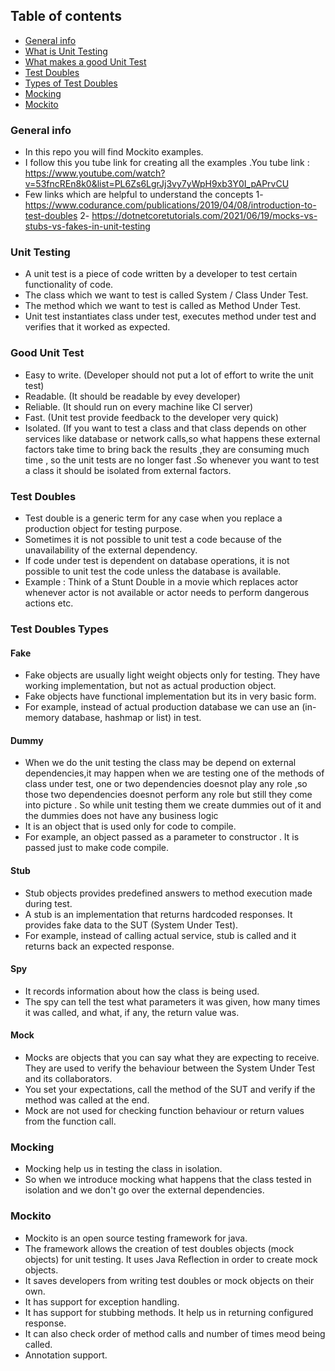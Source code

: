 ## Table of contents
* [General info](#General-info)
* [What is Unit Testing](#Unit-Testing)
* [What makes a good Unit Test](#Good-Unit-Test)
* [Test Doubles](#Test-Doubles)
* [Types of Test Doubles](#Test-Doubles-Types)
* [Mocking](#Mocking)
* [Mockito](#Mockito)

### General info
* In this repo you will find Mockito examples.
* I follow this you tube link for creating all the examples .You tube link : https://www.youtube.com/watch?v=53fncREn8k0&list=PL6Zs6LgrJj3vy7yWpH9xb3Y0I_pAPrvCU
* Few links which are helpful to understand the concepts
  1- https://www.codurance.com/publications/2019/04/08/introduction-to-test-doubles
  2- https://dotnetcoretutorials.com/2021/06/19/mocks-vs-stubs-vs-fakes-in-unit-testing

### Unit Testing
* A unit test is a piece of code written by a developer to test certain functionality of code.
* The class which we want to test is called System / Class Under Test.
* The method which we want to test is called as Method Under Test.
* Unit test instantiates class under test, executes method under test and verifies that it worked as expected.

### Good Unit Test
* Easy to write. (Developer should not put a lot of effort to write the unit test)
* Readable. (It should be readable by evey developer)
* Reliable. (It should run on every machine like CI server)
* Fast. (Unit test provide feedback to the developer very quick)
* Isolated. (If you want to test a class and that class depends on other services like database or network calls,so what happens these external factors take time to bring back the results ,they are consuming much time , so the unit tests are no longer fast .So whenever you want to test a class it should be isolated from external factors.

### Test Doubles
* Test double is a generic term for any case when you replace a production object for testing purpose.
* Sometimes it is not possible to unit test a code because of the unavailability of the external dependency.
* If code under test is dependent on database operations, it is not possible to unit test the code unless the database is available.
* Example : Think of a Stunt Double in a movie which replaces actor whenever actor is not available or actor needs to perform dangerous actions etc.

### Test Doubles Types
#### Fake
* Fake objects are usually light weight objects only for testing. They have working implementation, but not as actual production object.
* Fake objects have functional implementation but its in very basic form.
* For example, instead of actual production database we can use an (in-memory database, hashmap or list) in test.
#### Dummy
* When we do the unit testing the class may be depend on external dependencies,it may happen when we are testing one of the methods of class under test, one or two dependencies doesnot play any role ,so those two dependencies doesnot perform any role but still they come into picture . So while unit testing them we create dummies out of it and the dummies does not have any business logic
* It is an object that is used only for code to compile.
* For example, an object passed as a parameter to constructor . It is passed just to make code compile.
#### Stub
* Stub objects provides predefined answers to method execution made during test.
* A stub is an implementation that returns hardcoded responses.
It provides fake data to the SUT (System Under Test).
* For example, instead of calling actual service, stub is called and it returns back an expected response.
#### Spy
* It records information about how the class is being used.
* The spy can tell the test what parameters it was given, how many times it was called, and what, if any, the return value was.
#### Mock
* Mocks are objects that you can say what they are expecting to receive.
  They are used to verify the behaviour between the System Under Test and its collaborators.
* You set your expectations, call the method of the SUT and verify if the method was called at the end.
* Mock are not used for checking function behaviour or return values from the function call.

### Mocking
* Mocking help us in testing the class in isolation.
* So when we introduce mocking what happens that the class tested in isolation and we
  don't go over the external dependencies.

### Mockito
* Mockito is an open source testing framework for java.
* The framework allows the creation of test doubles objects (mock objects) for unit testing.
  It uses Java Reflection in order to create mock objects.
* It saves developers from writing test doubles or mock objects on their own.
* It has support for exception handling.
* It has support for stubbing methods. It help us in returning configured response.
* It can also check order of method calls and number of times meod being called.
* Annotation support.